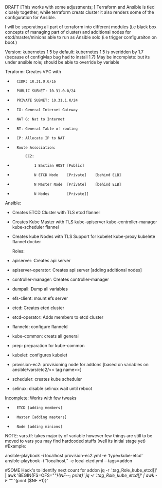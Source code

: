 DRAFT [This works with some adjustments; ]
Terraform and Ansible is tied closely together; while terraform creats cluster it also renders some of the configuration for Ansible.

I will be seperating all part of terraform into different modules (i.e black box concepts of managing part of cluster) and additional nodes for etcd/master/minions able to run as Ansible solo (i.e trigger configuraiton on boot.)


Version:
	kubernetes 1.5 by default:
		kubernetes 1.5 is overidden by 1.7 (because of configMap bug had to install 1.7)
                May be incomplete: but its under ansible role; should be able to override by variable

		

Teraform:
Creates VPC with 
- 		CIDR: 10.31.0.0/16
- 		PUBLIC SUBNET: 10.31.0.0/24
- 		PRIVATE SUBNET: 10.31.1.0/24
- 		IG: General Internet Gateway
- 		NAT G: Nat to Internet
- 		RT: General Table of routing
- 		IP: Allocate IP to NAT
- 		Route Association:

			EC2:
- 			    1 Bastian HOST [Public]
- 			    N ETCD Node    [Private]	[behind ELB]
- 			    N Master Node  [Private]	[behind ELB]
- 			    N Nodes        [Private]]
		
			    

Ansible:
- 	Creates ETCD Cluster with TLS
		etcd
		flannel
- 	Creates Kube Master with TLS
		kube-apiserver
		kube-controller-manager
		kube-scheduler
		flannel
- 	Creates kube Nodes with TLS Support for kubelet
		kube-proxy
		kubelete
		flannel
		docker

	Roles:
- 	apiserver: 		Creates api server 
- 	apiserver-operator:	Creates api server [adding additional nodes]
- 	controller-manager:	Creates controller-manager
- 	dumpall:		Dump all variables
- 	efs-client:		mount efs server
- 	etcd:			Creates etcd cluster
- 	etcd-operator:		Adds members to etcd cluster
- 	flanneld:		configure flanneld
- 	kube-common:		creats all general 
- 	prep:			preparation for kube-common
- 	kubelet:		configures kubelet 
- 	provision-ec2:	        provisioning node for addons [based on variables on ansible/vars/etc2/<< tag name>>]	
- 	scheduler:		creates kube scheduler 
- 	selinux:		disable selinux wait until reboot


Incomplete:
	Works with few tweaks
- 		ETCD [adding members]
- 		Master [adding masters]
- 		Node [adding minions]



NOTE:
	vars.tf: takes majority of variable however few things are still to be moved to vars you may find hardcoded stuffs (well its initial stage yet)
#Example: 

ansible-playbook -i localhost provision-ec2.yml -e 'type=kube-etcd'
ansible-playbook -i "localhost," -c local etcd.yml --tags=addon

#SOME Hack's to identify next count for addon
jq -r '.tag_Role_kube_etcd[]' | awk 'BEGIN{FS=OFS="_"}{NF--; print}'
jq -r '.tag_Role_kube_etcd[]' | awk -F "_" '{print ($NF +1)}'
